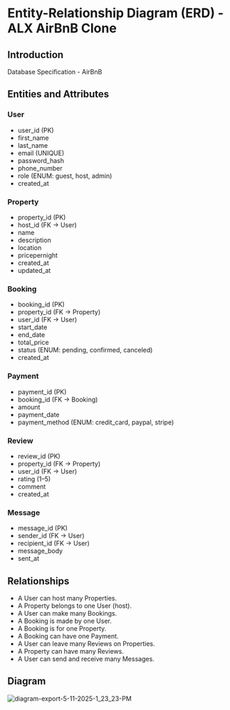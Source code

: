 # Entity-Relationship Diagram (ERD) - ALX AirBnB Clone

## Introduction

Database Specification - AirBnB


## Entities and Attributes

### User

- user_id (PK)
- first_name
- last_name
- email (UNIQUE)
- password_hash
- phone_number
- role (ENUM: guest, host, admin)
- created_at

### Property

- property_id (PK)
- host_id (FK → User)
- name
- description
- location
- pricepernight
- created_at
- updated_at

### Booking

- booking_id (PK)
- property_id (FK → Property)
- user_id (FK → User)
- start_date
- end_date
- total_price
- status (ENUM: pending, confirmed, canceled)
- created_at

### Payment

- payment_id (PK)
- booking_id (FK → Booking)
- amount
- payment_date
- payment_method (ENUM: credit_card, paypal, stripe)

### Review

- review_id (PK)
- property_id (FK → Property)
- user_id (FK → User)
- rating (1–5)
- comment
- created_at

### Message

- message_id (PK)
- sender_id (FK → User)
- recipient_id (FK → User)
- message_body
- sent_at

## Relationships

- A User can host many Properties.
- A Property belongs to one User (host).
- A User can make many Bookings.
- A Booking is made by one User.
- A Booking is for one Property.
- A Booking can have one Payment.
- A User can leave many Reviews on Properties.
- A Property can have many Reviews.
- A User can send and receive many Messages.

## Diagram

![diagram-export-5-11-2025-1_23_23-PM](https://github.com/user-attachments/assets/393c2c0f-2411-426f-a038-38ad928d231f)

